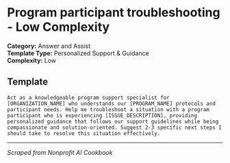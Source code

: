 # Program participant troubleshooting - Low Complexity

**Category:** Answer and Assist  
**Template Type:** Personalized Support & Guidance  
**Complexity:** Low

## Template

```
Act as a knowledgeable program support specialist for [ORGANIZATION_NAME] who understands our [PROGRAM_NAME] protocols and participant needs. Help me troubleshoot a situation with a program participant who is experiencing [ISSUE_DESCRIPTION], providing personalized guidance that follows our support guidelines while being compassionate and solution-oriented. Suggest 2-3 specific next steps I should take to resolve this situation effectively.
```

---
*Scraped from Nonprofit AI Cookbook*
